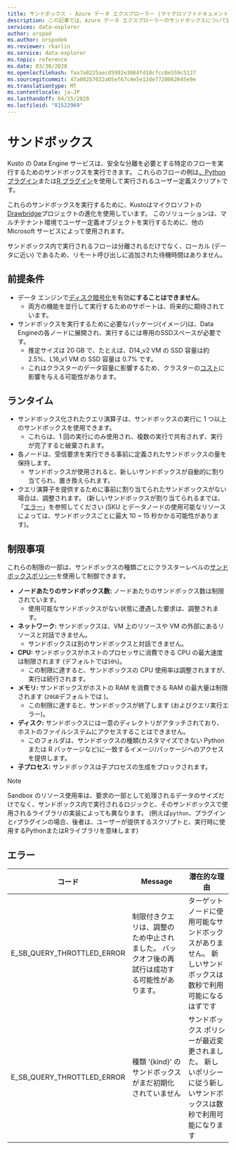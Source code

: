 ```yaml
---
title: サンドボックス - Azure データ エクスプローラー |マイクロソフトドキュメント
description: この記事では、Azure データ エクスプローラーのサンドボックスについて説明します。
services: data-explorer
author: orspod
ms.author: orspodek
ms.reviewer: rkarlin
ms.service: data-explorer
ms.topic: reference
ms.date: 03/30/2020
ms.openlocfilehash: faa7a8225aecd5992e3064fd10cfcc0e559c5127
ms.sourcegitcommit: 47a002b7032a05ef67c4e5e12de7720062645e9e
ms.translationtype: MT
ms.contentlocale: ja-JP
ms.lasthandoff: 04/15/2020
ms.locfileid: "81522969"
---
```

# <a name="sandboxes"></a>サンドボックス

Kusto の Data Engine サービスは、安全な分離を必要とする特定のフローを実行するためのサンドボックスを実行できます。
これらのフローの例は[、Python プラグイン](../query/pythonplugin.md)または[R プラグイン](../query/rplugin.md)を使用して実行されるユーザー定義スクリプトです。

これらのサンドボックスを実行するために、Kustoはマイクロソフトの[Drawbridge](https://www.microsoft.com/research/project/drawbridge/)プロジェクトの進化を使用しています。 このソリューションは、マルチテナント環境でユーザー定義オブジェクトを実行するために、他の Microsoft サービスによって使用されます。

サンドボックス内で実行されるフローは分離されるだけでなく、ローカル (データに近い) であるため、リモート呼び出しに追加された待機時間はありません。

## <a name="prerequisites"></a>前提条件

* データ エンジンで[ディスク暗号化](https://docs.microsoft.com/azure/data-explorer/security#data-encryption)を有効**にすることはできません**。
  * 両方の機能を並行して実行するためのサポートは、将来的に期待されています。
* サンドボックスを実行するために必要なパッケージ(イメージ)は、Data Engineの各ノードに展開され、実行するには専用のSSDスペースが必要です。
  * 推定サイズは 20 GB で、たとえば、D14_v2 VM の SSD 容量は約 2.5%、L16_v1 VM の SSD 容量は 0.7% です。
  * これはクラスターのデータ容量に影響するため、クラスターの[コスト](https://azure.microsoft.com/pricing/details/data-explorer)に影響を与える可能性があります。

## <a name="runtime"></a>ランタイム

* サンドボックス化されたクエリ演算子は、サンドボックスの実行に 1 つ以上のサンドボックスを使用できます。
  * これらは、1 回の実行にのみ使用され、複数の実行で共有されず、実行が完了すると破棄されます。
* 各ノードは、受信要求を実行できる事前に定義されたサンドボックスの量を保持します。
  * サンドボックスが使用されると、新しいサンドボックスが自動的に割り当てられ、置き換えられます。
* クエリ演算子を提供するために事前に割り当てられたサンドボックスがない場合は、調整されます。
  (新しいサンドボックスが割り当てられるまでは、「[エラー](#errors)」を参照してください (SKU とデータノードの使用可能なリソースによっては、サンドボックスごとに最大 10 ~ 15 秒かかる可能性があります)。

## <a name="limitations"></a>制限事項

これらの制限の一部は、サンドボックスの種類ごとにクラスターレベルの[サンドボックスポリシー](../management/sandboxpolicy.md)を使用して制御できます。

* **ノードあたりのサンドボックス数:** ノードあたりのサンドボックス数は制限されています。
  * 使用可能なサンドボックスがない状態に遭遇した要求は、調整されます。
* **ネットワーク:** サンドボックスは、VM 上のリソースや VM の外部にあるリソースと対話できません。
  * サンドボックスは別のサンドボックスと対話できません。
* **CPU:** サンドボックスがホストのプロセッサに消費できる CPU の最大速度は制限されます (デフォルトでは`50%`)。
  * この制限に達すると、サンドボックスの CPU 使用率は調整されますが、実行は続行されます。
* **メモリ:** サンドボックスがホストの RAM を消費できる RAM の最大量は制限されます (`20GB`デフォルトでは )。
  * この制限に達すると、サンドボックスが終了します (およびクエリ実行エラー)。
* **ディスク:** サンドボックスには一意のディレクトリがアタッチされており、ホストのファイルシステムにアクセスすることはできません。
  * このフォルダは、サンドボックスの種類(カスタマイズできない Python または R パッケージなど)に一致するイメージ/パッケージへのアクセスを提供します。
* **子プロセス:** サンドボックスは子プロセスの生成をブロックされます。

> [!NOTE]
> Sandbox のリソース使用率は、要求の一部として処理されるデータのサイズだけでなく、サンドボックス内で実行されるロジックと、そのサンドボックスで使用されるライブラリの実装によっても異なります。
> (例えば`python`、プラグインと`r`プラグインの場合、後者は、ユーザーが提供するスクリプトと、実行時に使用するPythonまたはRライブラリを意味します)

## <a name="errors"></a>エラー

|コード                      |Message                                                                                        |潜在的な理由                                                                                                    |
|--------------------------|-----------------------------------------------------------------------------------------------|--------------------------------------------------------------------------------------------------------------------|
|E_SB_QUERY_THROTTLED_ERROR|制限付きクエリは、調整のため中止されました。 バックオフ後の再試行は成功する可能性があります。   |ターゲット ノードに使用可能なサンドボックスがありません。 新しいサンドボックスは数秒で利用可能になるはずです         |
|E_SB_QUERY_THROTTLED_ERROR|種類 '{kind}' のサンドボックスがまだ初期化されていません                                       |サンドボックス ポリシーが最近変更されました。 新しいポリシーに従う新しいサンドボックスは数秒で利用可能になります|